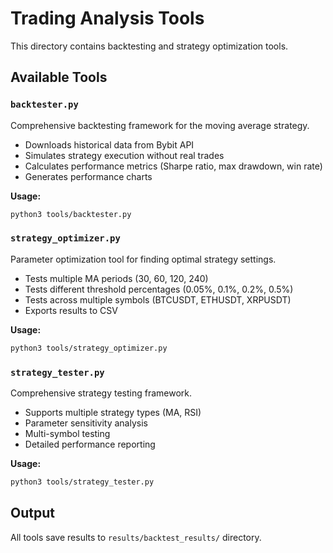 # Trading Analysis Tools

This directory contains backtesting and strategy optimization tools.

## Available Tools

### `backtester.py`
Comprehensive backtesting framework for the moving average strategy.
- Downloads historical data from Bybit API
- Simulates strategy execution without real trades
- Calculates performance metrics (Sharpe ratio, max drawdown, win rate)
- Generates performance charts

**Usage:**
```bash
python3 tools/backtester.py
```

### `strategy_optimizer.py`
Parameter optimization tool for finding optimal strategy settings.
- Tests multiple MA periods (30, 60, 120, 240)
- Tests different threshold percentages (0.05%, 0.1%, 0.2%, 0.5%)
- Tests across multiple symbols (BTCUSDT, ETHUSDT, XRPUSDT)
- Exports results to CSV

**Usage:**
```bash
python3 tools/strategy_optimizer.py
```

### `strategy_tester.py`
Comprehensive strategy testing framework.
- Supports multiple strategy types (MA, RSI)
- Parameter sensitivity analysis
- Multi-symbol testing
- Detailed performance reporting

**Usage:**
```bash
python3 tools/strategy_tester.py
```

## Output

All tools save results to `results/backtest_results/` directory.

